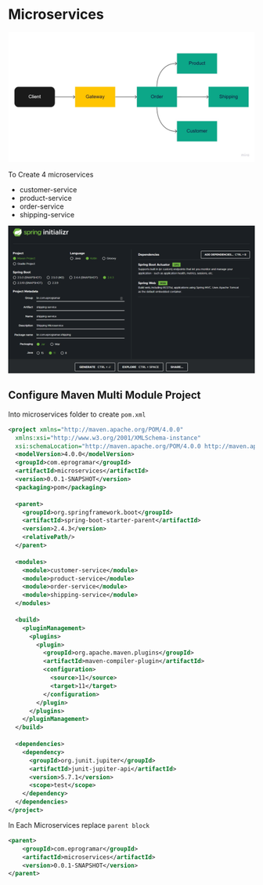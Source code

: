 # Microservices

![Microservices Flow](../assets/microservices-simple-flow.jpg)

To Create 4 microservices

- customer-service
- product-service
- order-service
- shipping-service

![Spring Initialzr](../assets/spring-initializr-create-microservices.png)

## Configure Maven Multi Module Project

Into microservices folder to create `pom.xml`

```xml
<project xmlns="http://maven.apache.org/POM/4.0.0"
  xmlns:xsi="http://www.w3.org/2001/XMLSchema-instance"
  xsi:schemaLocation="http://maven.apache.org/POM/4.0.0 http://maven.apache.org/xsd/maven-4.0.0.xsd">
  <modelVersion>4.0.0</modelVersion>
  <groupId>com.eprogramar</groupId>
  <artifactId>microservices</artifactId>
  <version>0.0.1-SNAPSHOT</version>
  <packaging>pom</packaging>

  <parent>
    <groupId>org.springframework.boot</groupId>
    <artifactId>spring-boot-starter-parent</artifactId>
    <version>2.4.3</version>
    <relativePath/>
  </parent>

  <modules>
    <module>customer-service</module>
    <module>product-service</module>
    <module>order-service</module>
    <module>shipping-service</module>
  </modules>

  <build>
    <pluginManagement>
      <plugins>
        <plugin>
          <groupId>org.apache.maven.plugins</groupId>
          <artifactId>maven-compiler-plugin</artifactId>
          <configuration>
            <source>11</source>
            <target>11</target>
          </configuration>
        </plugin>
      </plugins>
    </pluginManagement>
  </build>

  <dependencies>
    <dependency>
      <groupId>org.junit.jupiter</groupId>
      <artifactId>junit-jupiter-api</artifactId>
      <version>5.7.1</version>
      <scope>test</scope>
    </dependency>
  </dependencies>
</project>
```

In Each Microservices replace `parent block`

```xml
<parent>
    <groupId>com.eprogramar</groupId>
    <artifactId>microservices</artifactId>	
    <version>0.0.1-SNAPSHOT</version>
</parent>
```
